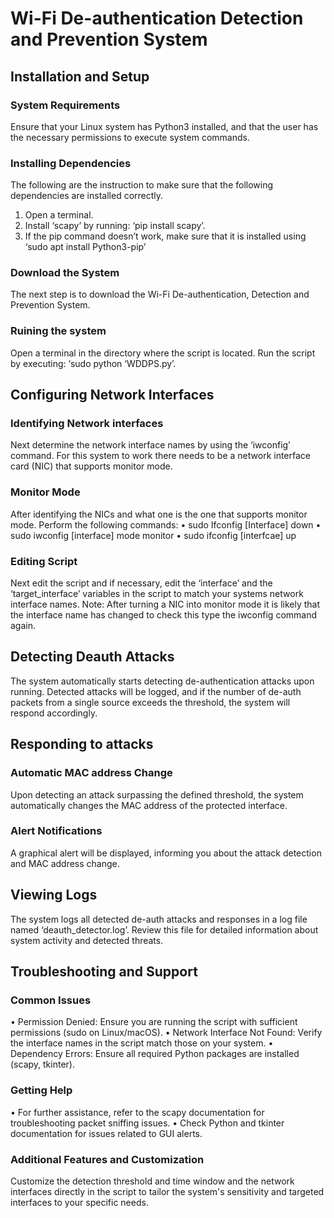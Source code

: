 # Wi-Fi De-authentication Detection and Prevention System

## Installation and Setup
 
### System Requirements
Ensure that your Linux system has Python3 installed, and that the user has the necessary permissions to execute system commands.

### Installing Dependencies
The following are the instruction to make sure that the following dependencies are installed correctly. 
1.	Open a terminal.
2.	Install ‘scapy’ by running: ‘pip install scapy’.
3.	If the pip command doesn’t work, make sure that it is installed using ‘sudo apt install Python3-pip’ 

### Download the System
The next step is to download the Wi-Fi De-authentication, Detection and Prevention System.

### Ruining the system 
Open a terminal in the directory where the script is located.
Run the script by executing: ‘sudo python ‘WDDPS.py’.

## Configuring Network Interfaces

### Identifying Network interfaces
Next determine the network interface names by using the ‘iwconfig’ command. For this system to work there needs to be a network interface card (NIC) that supports monitor mode.

### Monitor Mode
After identifying the NICs and what one is the one that supports monitor mode. Perform the following commands:
•	sudo Ifconfig [Interface] down
•	sudo iwconfig [interface] mode monitor
•	sudo ifconfig [interfcae] up

### Editing Script
Next edit the script and if necessary, edit the ‘interface’ and the ‘target_interface’ variables in the script to match your systems network interface names.
Note: After turning a NIC into monitor mode it is likely that the interface name has changed to check this type the iwconfig command again. 

## Detecting Deauth Attacks
The system automatically starts detecting de-authentication attacks upon running. Detected attacks will be logged, and if the number of de-auth packets from a single source exceeds the threshold, the system will respond accordingly.

## Responding to attacks

### Automatic MAC address Change
Upon detecting an attack surpassing the defined threshold, the system automatically changes the MAC address of the protected interface. 

### Alert Notifications
A graphical alert will be displayed, informing you about the attack detection and MAC address change. 

## Viewing Logs
The system logs all detected de-auth attacks and responses in a log file named ‘deauth_detector.log’. Review this file for detailed information about system activity and detected threats.

## Troubleshooting and Support

### Common Issues
•	Permission Denied: Ensure you are running the script with sufficient permissions (sudo on Linux/macOS).
•	Network Interface Not Found: Verify the interface names in the script match those on your system.
•	Dependency Errors: Ensure all required Python packages are installed (scapy, tkinter).

### Getting Help
•	For further assistance, refer to the scapy documentation for troubleshooting packet sniffing issues.
•	Check Python and tkinter documentation for issues related to GUI alerts.

### Additional Features and Customization
Customize the detection threshold and time window and the network interfaces directly in the script to tailor the system's sensitivity and targeted interfaces to your specific needs.
